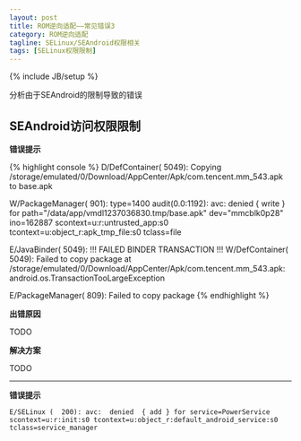 ```yaml
---
layout: post
title: ROM逆向适配——常见错误3
category: ROM逆向适配
tagline: SELinux/SEAndroid权限相关
tags: [SELinux权限限制]
---
```

{% include JB/setup %}

分析由于SEAndroid的限制导致的错误

## SEAndroid访问权限限制

**错误提示**

{% highlight console %}
D/DefContainer( 5049): Copying /storage/emulated/0/Download/AppCenter/Apk/com.tencent.mm_543.apk to base.apk

W/PackageManager(  901): type=1400 audit(0.0:1192): avc: denied { write } for path="/data/app/vmdl1237036830.tmp/base.apk" dev="mmcblk0p28" ino=162887 scontext=u:r:untrusted_app:s0 tcontext=u:object_r:apk_tmp_file:s0 tclass=file

E/JavaBinder( 5049): !!! FAILED BINDER TRANSACTION !!!
W/DefContainer( 5049): Failed to copy package at /storage/emulated/0/Download/AppCenter/Apk/com.tencent.mm_543.apk: android.os.TransactionTooLargeException

E/PackageManager(  809): Failed to copy package
{% endhighlight %}
    
**出错原因**

TODO

**解决方案**

TODO

***

**错误提示**

    E/SELinux (  200): avc:  denied  { add } for service=PowerService scontext=u:r:init:s0 tcontext=u:object_r:default_android_service:s0 tclass=service_manager

    
